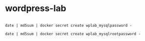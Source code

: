 # wordpress-lab


~~~

date | md5sum | docker secret create wplab_mysqlpassword -

date | md5sum | docker secret create wplab_mysqlrootpassword -

~~~
